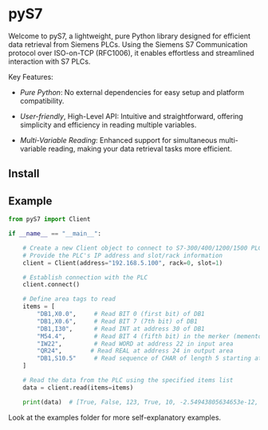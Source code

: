 # pyS7

Welcome to pyS7, a lightweight, pure Python library designed for efficient data retrieval from Siemens PLCs. Using the Siemens S7 Communication protocol over ISO-on-TCP (RFC1006), it enables effortless and streamlined interaction with S7 PLCs.

Key Features:

* *Pure Python*: No external dependencies for easy setup and platform compatibility.

* *User-friendly*, High-Level API: Intuitive and straightforward, offering simplicity and efficiency in reading multiple variables.

* *Multi-Variable Reading*: Enhanced support for simultaneous multi-variable reading, making your data retrieval tasks more efficient.

## Install

## Example

```python
from pyS7 import Client

if __name__ == "__main__":

    # Create a new Client object to connect to S7-300/400/1200/1500 PLC.
    # Provide the PLC's IP address and slot/rack information
    client = Client(address="192.168.5.100", rack=0, slot=1)

    # Establish connection with the PLC
    client.connect()

    # Define area tags to read
    items = [
        "DB1,X0.0",     # Read BIT 0 (first bit) of DB1
        "DB1,X0.6",     # Read BIT 7 (7th bit) of DB1
        "DB1,I30",      # Read INT at address 30 of DB1
        "M54.4",        # Read BIT 4 (fifth bit) in the merker (memento) area
        "IW22",         # Read WORD at address 22 in input area
        "QR24",        # Read REAL at address 24 in output area
        "DB1,S10.5"     # Read sequence of CHAR of length 5 starting at address 10 of DB1
    ]

    # Read the data from the PLC using the specified items list
    data = client.read(items=items)

    print(data)  # [True, False, 123, True, 10, -2.54943805634653e-12, 'Hello']
```

Look at the examples folder for more self-explanatory examples. 